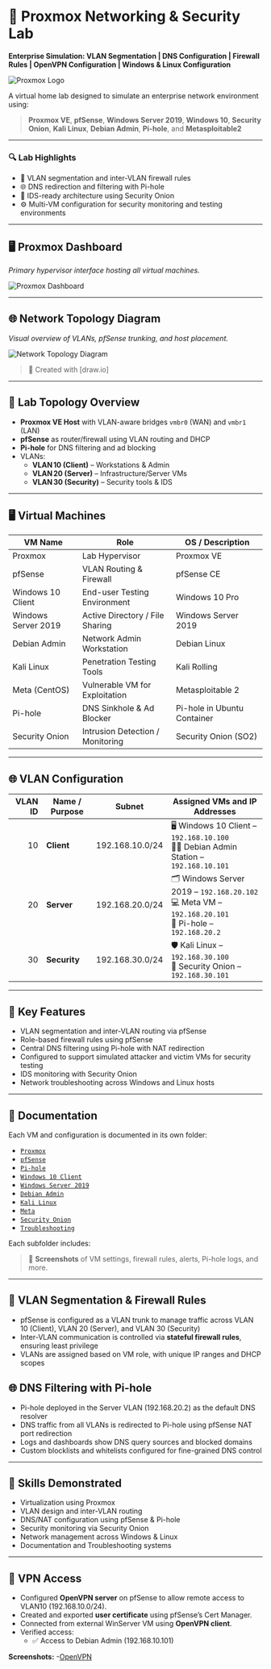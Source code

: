 # 🧪 Proxmox Networking & Security Lab
**Enterprise Simulation: VLAN Segmentation | DNS Configuration | Firewall Rules | OpenVPN Configuration | Windows & Linux Configuration**

![Proxmox Logo](./images/proxmox-logo.png)  

A virtual home lab designed to simulate an enterprise network environment using:
> **Proxmox VE**, **pfSense**, **Windows Server 2019**, **Windows 10**, **Security Onion**, **Kali Linux**, **Debian Admin**, **Pi-hole**, and **Metasploitable2**

---

### 🔍 Lab Highlights

- 🔐 VLAN segmentation and inter-VLAN firewall rules
- 🌐 DNS redirection and filtering with Pi-hole
- 🧰 IDS-ready architecture using Security Onion
- ⚙️ Multi-VM configuration for security monitoring and testing environments

---

## 🖥️ Proxmox Dashboard

*Primary hypervisor interface hosting all virtual machines.*

![Proxmox Dashboard](./images/Proxmox-Dashboard.png)

---

## 🌐 Network Topology Diagram

*Visual overview of VLANs, pfSense trunking, and host placement.*

![Network Topology Diagram](./images/Network-Topology.png)

> 🔧 Created with [draw.io]

---

## 🧱 Lab Topology Overview

- **Proxmox VE Host** with VLAN-aware bridges `vmbr0` (WAN) and `vmbr1` (LAN)
- **pfSense** as router/firewall using VLAN routing and DHCP
- **Pi-hole** for DNS filtering and ad blocking
- VLANs:
  - **VLAN 10 (Client)** – Workstations & Admin  
  - **VLAN 20 (Server)** – Infrastructure/Server VMs  
  - **VLAN 30 (Security)** – Security tools & IDS  

---

## 🖥️ Virtual Machines

| VM Name             | Role                            | OS / Description                     |
|---------------------|----------------------------------|--------------------------------------|
| Proxmox             | Lab Hypervisor                   | Proxmox VE                           |
| pfSense             | VLAN Routing & Firewall          | pfSense CE                           |
| Windows 10 Client   | End-user Testing Environment     | Windows 10 Pro                       |
| Windows Server 2019 | Active Directory / File Sharing  | Windows Server 2019                  |
| Debian Admin        | Network Admin Workstation        | Debian Linux                         |
| Kali Linux          | Penetration Testing Tools        | Kali Rolling                         |
| Meta (CentOS)       | Vulnerable VM for Exploitation   | Metasploitable 2                     |
| Pi-hole             | DNS Sinkhole & Ad Blocker        | Pi-hole in Ubuntu Container          |
| Security Onion      | Intrusion Detection / Monitoring | Security Onion (SO2)                 |

---

## 🌐 VLAN Configuration

| **VLAN ID** | **Name / Purpose** | **Subnet**        | **Assigned VMs and IP Addresses**                                       |
|------------:|--------------------|-------------------|-------------------------------------------------------------------------|
| 10          | **Client**         | 192.168.10.0/24   | 🖥️ Windows 10 Client – `192.168.10.100`  <br> 🧑‍💼 Debian Admin Station – `192.168.10.101`|
| 20          | **Server**         | 192.168.20.0/24   | 🗂️ Windows Server 2019 – `192.168.20.102`  <br> 💻 Meta VM – `192.168.20.101` <br> 🍍 Pi-hole – `192.168.20.2` |
| 30          | **Security**       | 192.168.30.0/24   | 🛡️ Kali Linux – `192.168.30.100`  <br> 📡 Security Onion – `192.168.30.101`|

---

## 🔧 Key Features

- VLAN segmentation and inter-VLAN routing via pfSense
- Role-based firewall rules using pfSense
- Central DNS filtering using Pi-hole with NAT redirection
- Configured to support simulated attacker and victim VMs for security testing
- IDS monitoring with Security Onion
- Network troubleshooting across Windows and Linux hosts

---

## 📝 Documentation

Each VM and configuration is documented in its own folder:

- [`Proxmox`](./Proxmox/README.md)
- [`pfSense`](./pfSense/README.md)
- [`Pi-hole`](./Pi-hole/README.md)
- [`Windows 10 Client`](./Win10_Client/README.md)
- [`Windows Server 2019`](./WinServer2019/README.md)
- [`Debian Admin`](./Debian_Admin/README.md)
- [`Kali Linux`](./Kali_Linux/README.md)
- [`Meta`](./Meta/README.md)
- [`Security Onion`](./SecurityOnion/README.md)
- [`Troubleshooting`](./Troubleshoot/README.md)

Each subfolder includes:
> 📸 **Screenshots** of VM settings, firewall rules, alerts, Pi-hole logs, and more.

---

## 🔐 VLAN Segmentation & Firewall Rules

- pfSense is configured as a VLAN trunk to manage traffic across VLAN 10 (Client), VLAN 20 (Server), and VLAN 30 (Security)
- Inter-VLAN communication is controlled via **stateful firewall rules**, ensuring least privilege
- VLANs are assigned based on VM role, with unique IP ranges and DHCP scopes

## 🌐 DNS Filtering with Pi-hole
- Pi-hole deployed in the Server VLAN (192.168.20.2) as the default DNS resolver
- DNS traffic from all VLANs is redirected to Pi-hole using pfSense NAT port redirection
- Logs and dashboards show DNS query sources and blocked domains
- Custom blocklists and whitelists configured for fine-grained DNS control

---

## 🎯 Skills Demonstrated

- Virtualization using Proxmox  
- VLAN design and inter-VLAN routing  
- DNS/NAT configuration using pfSense & Pi-hole  
- Security monitoring via Security Onion  
- Network management across Windows & Linux  
- Documentation and Troubleshooting systems

---

## 🔐 VPN Access

- Configured **OpenVPN server** on pfSense to allow remote access to VLAN10 (192.168.10.0/24).
- Created and exported **user certificate** using pfSense’s Cert Manager.
- Connected from external WinServer VM using **OpenVPN client**.
- Verified access:
  - ✅ Access to Debian Admin (192.168.10.101)

**Screenshots:**
-[OpenVPN](./OpenVPN/README.md)
